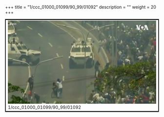 +++
title = "1/ccc_01000_01099/90_99/01092"
description = ""
weight = 20
+++

<table style="border:2px solid black;max-width:800px;max-height:800px;" 
><tr><td>
<img class="center-fit-jpg"
src="/jpg_/aaa_20190430_NxaOmWaI8sI_01091.jpg">
1/ccc_01000_01099/90_99/01092
</img></td></tr></table>
